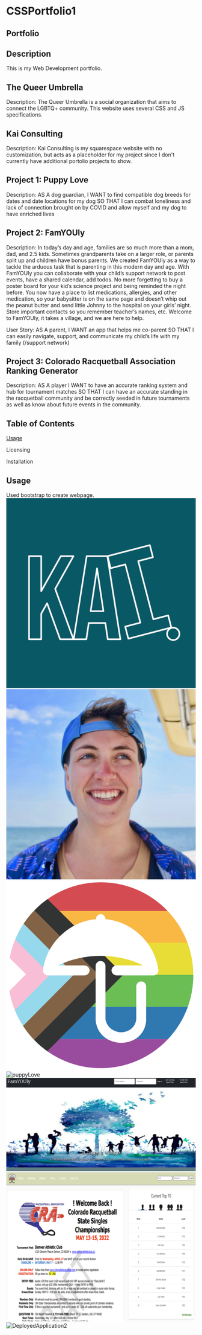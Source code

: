 # CSSPortfolio1
## Portfolio
## Description
This is my Web Development portfolio.

## The Queer Umbrella
Description: The Queer Umbrella is a social organization that aims to connect the LGBTQ+ community. This website uses several CSS and JS specifications. 

## Kai Consulting
Description: Kai Consulting is my squarespace website with no customization, but acts as a placeholder for my project since I don't currently have additional portolio projects to show. 

## Project 1: Puppy Love
Description:
AS A dog guardian,
    I WANT to find compatible dog breeds for dates and date locations for my dog
    SO THAT I can combat loneliness and lack of connection brought on by COVID and allow myself
    and my dog to have enriched lives

## Project 2: FamYOUly
Description:
In today’s day and age, families are so much more than a mom, dad, and 2.5 kids. Sometimes grandparents take on a larger role, or parents split up and children have bonus parents. We created FamYOUly as a way to tackle the arduous task that is parenting in this modern day and age. With FamYOUly you can collaborate with your child’s support network to post events, have a shared calendar, add todos. No more forgetting to buy a poster board for your kid’s science project and being reminded the night before. You now have a place to list medications, allergies, and other medication, so your babysitter is on the same page and doesn’t whip out the peanut butter and send little Johnny to the hospital on your girls’ night. Store important contacts so you remember teacher’s names, etc. Welcome to FamYOUly, it takes a village, and we are here to help.

User Story: 
    AS A parent,
        I WANT an app that helps me co-parent
        SO THAT I can easily navigate, support, and communicate my child’s life with my family (/support network)


## Project 3: Colorado Racquetball Association Ranking Generator
Description:
AS A player
    I WANT to have an accurate ranking system and hub for tournament matches 
    SO THAT I can have an accurate standing in the racquetball community and be correctly seeded in future tournaments as well as know about future events in the community.


## Table of Contents
[Usage](#Usage)

Licensing

Installation

## Usage
Used bootstrap to create webpage.
![kaiLogo](./assets/images/kailogo.png)
![kaiHeadshot](./assets/images/kaiheadshot.jpg)
![quLogo](./assets/images/PRIDE_QU_LOGO.png)
![puppyLove](./assets/images/dogRunning.png)
![famYOUly](./assets/images/famYOUly.png)
![coRank](./assets/images/corank.png)
![DeployedApplication2](./assets/images/deployedApplication2.png)
